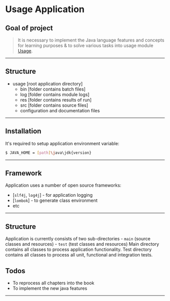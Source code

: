#                        Usage Application

Goal of project
---------------

> It is necessary to implement the Java language features and concepts
 for learning purposes & to solve various tasks into usage module [Usage][link].
***

Structure
---------

- usage [root application directory]
    - bin [folder contains batch files]
    - log [folder contains module logs]
    - res [folder contains results of run]
    - src [folder contains source files]
    - configuration and documentation files
***

Installation
------------

It's required to setup application environment variable:
```sh
$ JAVA_HOME = [path]\java\jdk{version}
```
***

Framework
---------

Application uses a number of open source frameworks:
* [`slf4j`, `log4j`] - for application logging
* [`lombok`] - to generate class environment
* etc
***

Structure
---------

Application is currently consists of two sub-directories
    - `main` (source classes and resources)
    - `test` (test classes and resources)
Main directory contains all classes to process application functionality.
Test directory contains all classes to process all unit, functional and integration tests. 

Todos
-----
* To reprocess all chapters into the book
* To implement the new java features
***

[link]: <https://en.wikipedia.org/wiki/usage>
